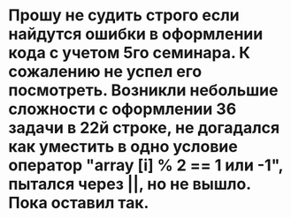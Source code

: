 # Прошу не судить строго если найдутся ошибки в оформлении кода с учетом 5го семинара. К сожалению не успел его посмотреть. Возникли небольшие сложности с оформлении 36 задачи в 22й строке, не догадался как уместить в одно условие оператор "array [i] % 2 == 1 или -1", пытался через ||, но не вышло. Пока оставил так.  
